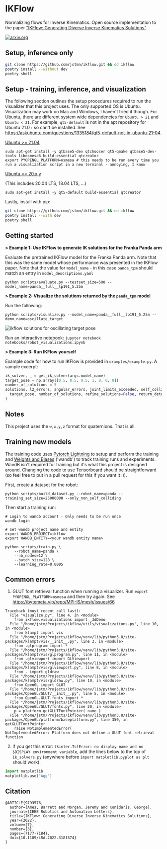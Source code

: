# IKFlow
Normalizing flows for Inverse Kinematics. Open source implementation to the paper ["IKFlow: Generating Diverse Inverse Kinematics Solutions"](https://ieeexplore.ieee.org/abstract/document/9793576)

[![arxiv.org](https://img.shields.io/badge/cs.RO-%09arXiv%3A2111.08933-red)](https://arxiv.org/abs/2111.08933)


## Setup, inference only

``` bash
git clone https://github.com/jstmn/ikflow.git && cd ikflow
poetry install --without dev
poetry shell
```


## Setup - training, inference, and visualization

The following section outlines the setup procedures required to run the visualizer that this project uses. The only supported OS is Ubuntu. Visualization may work on Mac and Windows, I haven't tried it though. For Ubuntu, there are different system wide dependencies for `Ubuntu > 21` and `Ubuntu < 21`. For example, `qt5-default` is not in the apt repository for Ubuntu 21.0+ so can't be installed. See https://askubuntu.com/questions/1335184/qt5-default-not-in-ubuntu-21-04.

<ins>Ubuntu >= 21.04</ins>
```
sudo apt-get install -y qtbase5-dev qtchooser qt5-qmake qtbase5-dev-tools libosmesa6 build-essential qtcreator
export PYOPENGL_PLATFORM=osmesa # this needs to be run every time you run a visualization script in a new terminal - annoying, I know
```
<ins>Ubuntu <= 20.x.y</ins>

(This includes 20.04 LTS, 18.04 LTS, ...)
```
sudo apt-get install -y qt5-default build-essential qtcreator
```

Lastly, install with pip:
``` bash
git clone https://github.com/jstmn/ikflow.git && cd ikflow
poetry install --with dev
poetry shell
```


## Getting started

**> Example 1: Use IKFlow to generate IK solutions for the Franka Panda arm**

Evaluate the pretrained IKFlow model for the Franka Panda arm. Note that this was the same model whose performance was presented in the IKFlow paper. Note that the value for `model_name` - in this case `panda_tpm` should match an entry in `model_descriptions.yaml` 
```
python scripts/evaluate.py --testset_size=500 --model_name=panda__full__lp191_5.25m
```

**> Example 2: Visualize the solutions returned by the `panda_tpm` model**

Run the following:
```
python scripts/visualize.py --model_name=panda__full__lp191_5.25m --demo_name=oscillate_target
```
![ikflow solutions for oscillating target pose](../media/panda_tpm_oscillate_x-2022-08-26.gif?raw=true)

Run an interactive notebook: `jupyter notebook notebooks/robot_visualizations.ipynb`

**> Example 3: Run IKFlow yourself**

Example code for how to run IKFlow is provided in `examples/example.py`. A sample excerpt:
``` python
ik_solver, _ = get_ik_solver(args.model_name)
target_pose = np.array([0.5, 0.5, 0.5, 1, 0, 0, 0])
number_of_solutions = 5
solutions, l2_errors, angular_errors, joint_limits_exceeded, self_colliding, runtime = ik_solver.solve(
  target_pose, number_of_solutions, refine_solutions=False, return_detailed=True
)
```


## Notes
This project uses the `w,x,y,z` format for quaternions. That is all.


## Training new models

The training code uses [Pytorch Lightning](https://www.pytorchlightning.ai/) to setup and perform the training and [Weights and Biases](https://wandb.ai/) ('wandb') to track training runs and experiments. WandB isn't required for training but it's what this project is designed around. Changing the code to use Tensorboard should be straightforward (so feel free to put in a pull request for this if you want it :)).

First, create a dataset for the robot:
```
python scripts/build_dataset.py --robot_name=panda --training_set_size=25000000 --only_non_self_colliding
```

Then start a training run:
```
# Login to wandb account - Only needs to be run once
wandb login

# Set wandb project name and entity
export WANDB_PROJECT=ikflow 
export WANDB_ENTITY=<your wandb entity name>

python scripts/train.py \
    --robot_name=panda \
    --nb_nodes=12 \
    --batch_size=128 \
    --learning_rate=0.0005
```

## Common errors

1. GLUT font retrieval function when running a visualizer. Run `export PYOPENGL_PLATFORM=osmesa` and then try again. See https://bytemeta.vip/repo/MPI-IS/mesh/issues/66

```
Traceback (most recent call last):
  File "visualize.py", line 4, in <module>
    from ikflow.visualizations import _3dDemo
  File "/home/jstm/Projects/ikflow/utils/visualizations.py", line 10, in <module>
    from klampt import vis
  File "/home/jstm/Projects/ikflow/venv/lib/python3.8/site-packages/klampt/vis/__init__.py", line 3, in <module>
    from .glprogram import *
  File "/home/jstm/Projects/ikflow/venv/lib/python3.8/site-packages/klampt/vis/glprogram.py", line 11, in <module>
    from .glviewport import GLViewport
  File "/home/jstm/Projects/ikflow/venv/lib/python3.8/site-packages/klampt/vis/glviewport.py", line 8, in <module>
    from . import gldraw
  File "/home/jstm/Projects/ikflow/venv/lib/python3.8/site-packages/klampt/vis/gldraw.py", line 10, in <module>
    from OpenGL import GLUT
  File "/home/jstm/Projects/ikflow/venv/lib/python3.8/site-packages/OpenGL/GLUT/__init__.py", line 5, in <module>
    from OpenGL.GLUT.fonts import *
  File "/home/jstm/Projects/ikflow/venv/lib/python3.8/site-packages/OpenGL/GLUT/fonts.py", line 20, in <module>
    p = platform.getGLUTFontPointer( name )
  File "/home/jstm/Projects/ikflow/venv/lib/python3.8/site-packages/OpenGL/platform/baseplatform.py", line 350, in getGLUTFontPointer
    raise NotImplementedError( 
NotImplementedError: Platform does not define a GLUT font retrieval function
```

2. If you get this error: `tkinter.TclError: no display name and no $DISPLAY environment variable`, add the lines below to the top of `ik_solvers.py` (anywhere before `import matplotlib.pyplot as plt` should work).
``` python
import matplotlib
matplotlib.use("Agg")
```


## Citation
```
@ARTICLE{9793576,
  author={Ames, Barrett and Morgan, Jeremy and Konidaris, George},
  journal={IEEE Robotics and Automation Letters}, 
  title={IKFlow: Generating Diverse Inverse Kinematics Solutions}, 
  year={2022},
  volume={7},
  number={3},
  pages={7177-7184},
  doi={10.1109/LRA.2022.3181374}
}
```